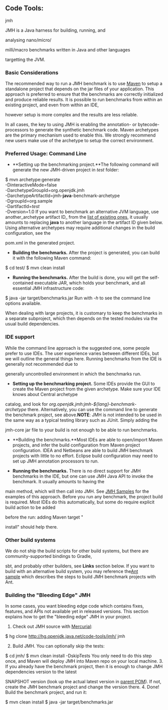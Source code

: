 ## Code Tools: 

jmh

JMH is a Java harness for building, running, and 

analysing nano/micro/

milli/macro benchmarks written in Java and other languages 

targetting the JVM.

### Basic Considerations

The recommended way to run a JMH benchmark is to use [Maven](http://maven.apache.org/) to setup a standalone project that depends on the jar files of your application. This approach is preferred to ensure that the benchmarks are correctly initialized and produce reliable results. It is possible to run benchmarks from within an existing project, and even from within an IDE, 

however setup is more complex and the results are less reliable.

In all cases, the key to using JMH is enabling the annotation- or bytecode-processors to generate the synthetic benchmark code. Maven archetypes are the primary mechanism used to enable this. We strongly recommend new users make use of the archetype to setup the correct environment.

### Preferred Usage: Command Line

- **Setting up the benchmarking project.**The following command will generate the new JMH-driven project in _test_ folder:

$ mvn archetype:generate \
          -DinteractiveMode=false \
          -DarchetypeGroupId=org.openjdk.jmh \
          -DarchetypeArtifactId=jmh-**java**-benchmark-archetype \
          -DgroupId=org.sample \
          -DartifactId=_test_ \
          -Dversion=1.0
 If you want to benchmark an alternative JVM language, use another_archetype artifact ID_ from the [list of existing ones](http://central.maven.org/maven2/org/openjdk/jmh/), it usually amounts to replacing **java** to another language in the artifact ID given below. Using alternative archetypes may require additional changes in the build configuration, see the 

pom.xml in the generated project. 
- **Building the benchmarks.** After the project is generated, you can build it with the following Maven command:

$ cd test/
$ mvn clean install
 
- **Running the benchmarks.** After the build is done, you will get the self-contained executable JAR, which holds your benchmark, and all essential JMH infrastructure code:

$ java -jar target/benchmarks.jar
 Run with _-h_ to see the command line options available. 

When dealing with large projects, it is customary to keep the benchmarks in a separate subproject, which then depends on the tested modules via the usual build dependencies.

### IDE support

While the command line approach is the suggested one, some people prefer to use IDEs. The user experience varies between different IDEs, but we will outline the general things here. Running benchmarks from the IDE is generally not recommended due to 

generally uncontrolled environment in which the benchmarks run.

- **Setting up the benchmarking project.** Some IDEs provide the GUI to create the Maven project from the given archetype. Make sure your IDE knows about Central archetype 

catalog, and look for _org.openjdk.jmh:jmh-${lang}-benchmark-archetype_ there. Alternatively, you can use the command line to generate the benchmark project, see above.**NOTE**: JMH is not intended to be used in the same way as a typical testing library such as JUnit. Simply adding the 

jmh-core jar file to your build is not enough to be able to run benchmarks.   

- **Building the benchmarks.**Most IDEs are able to open/import Maven projects, and infer the build configuration from Maven project configuration. IDEA and Netbeans are able to build JMH benchmark projects with little to no effort. Eclipse build configuration may need to set up JMH annotation processors to run.   

- **Running the benchmarks.** There is no direct support for JMH benchmarks in the IDE, but one can use JMH Java API to invoke the benchmark. It usually amounts to having the 

main method, which will then call into JMH. See [JMH Samples](http://hg.openjdk.java.net/code-tools/jmh/file/tip/jmh-samples/src/main/java/org/openjdk/jmh/samples/) for the examples of this approach. Before you run any benchmark, the project build is required. Most IDEs do this automatically, but some do require explicit build action to be added 

before the run: adding Maven target "

install" should help there.

### Other build systems

We do not ship the build scripts for other build systems, but there are community-supported bindings to Gradle, 

sbt, and probably other builders, see **Links** section below. If you want to build with an alternative build system, you may reference the[Ant sample](http://hg.openjdk.java.net/code-tools/jmh/file/tip/jmh-ant-sample/) which describes the steps to build JMH benchmark projects with Ant.

### Building the "Bleeding Edge" JMH

In some cases, you want bleeding edge code which contains fixes, features, and APIs not available yet in released versions. This section explains how to get the "bleeding edge" JMH in your project.

1. Check out JMH source with [Mercurial](http://mercurial.selenic.com/):

$ hg clone http://hg.openjdk.java.net/code-tools/jmh/ jmh
 
2. Build JMH. You can optionally skip the tests:

$ cd jmh/
$ mvn clean install -DskipTests
 You only need to do this step once, and Maven will deploy JMH into Maven repo on your local machine. 
3. If you already have the benchmark project, then it is enough to change JMH dependencies version to the latest 

SNAPSHOT version (look up the actual latest version in [parent POM](http://hg.openjdk.java.net/code-tools/jmh/file/tip/pom.xml#l33)). If not, create the JMH benchmark project and change the version there. 
4. Done! Build the benchmark project, and run it: 

$ mvn clean install
$ java -jar target/benchmarks.jar